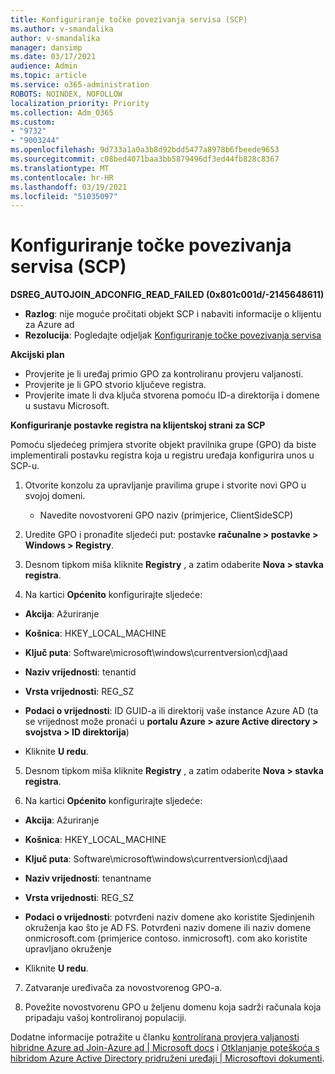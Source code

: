 ```yaml
---
title: Konfiguriranje točke povezivanja servisa (SCP)
ms.author: v-smandalika
author: v-smandalika
manager: dansimp
ms.date: 03/17/2021
audience: Admin
ms.topic: article
ms.service: o365-administration
ROBOTS: NOINDEX, NOFOLLOW
localization_priority: Priority
ms.collection: Adm_O365
ms.custom:
- "9732"
- "9003244"
ms.openlocfilehash: 9d733a1a0a3b8d92bdd5477a8978b6fbeede9653
ms.sourcegitcommit: c08bed4071baa3bb5879496df3ed44fb828c8367
ms.translationtype: MT
ms.contentlocale: hr-HR
ms.lasthandoff: 03/19/2021
ms.locfileid: "51035097"
---
```

# <a name="configure-service-connection-point-scp"></a>Konfiguriranje točke povezivanja servisa (SCP)

**DSREG_AUTOJOIN_ADCONFIG_READ_FAILED (0x801c001d/-2145648611)**

- **Razlog**: nije moguće pročitati objekt SCP i nabaviti informacije o klijentu za Azure ad
- **Rezolucija**: Pogledajte odjeljak [Konfiguriranje točke povezivanja servisa](https://docs.microsoft.com/azure/active-directory/devices/hybrid-azuread-join-federated-domains#configure-hybrid-azure-ad-join)


**Akcijski plan**

- Provjerite je li uređaj primio GPO za kontroliranu provjeru valjanosti.
- Provjerite je li GPO stvorio ključeve registra.
- Provjerite imate li dva ključa stvorena pomoću ID-a direktorija i domene u sustavu Microsoft.

**Konfiguriranje postavke registra na klijentskoj strani za SCP**

Pomoću sljedećeg primjera stvorite objekt pravilnika grupe (GPO) da biste implementirali postavku registra koja u registru uređaja konfigurira unos u SCP-u.

1. Otvorite konzolu za upravljanje pravilima grupe i stvorite novi GPO u svojoj domeni.
     - Navedite novostvoreni GPO naziv (primjerice, ClientSideSCP)

2. Uredite GPO i pronađite sljedeći put: postavke **računalne > postavke > Windows > Registry**.

3. Desnom tipkom miša kliknite **Registry** , a zatim odaberite **Nova > stavka registra**.

4. Na kartici **Općenito** konfigurirajte sljedeće:
  
- **Akcija**: Ažuriranje
    
- **Košnica**: HKEY_LOCAL_MACHINE
    
- **Ključ puta**: Software\microsoft\windows\currentversion\cdj\aad
    
- **Naziv vrijednosti**: tenantid
    
- **Vrsta vrijednosti**: REG_SZ
    
- **Podaci o vrijednosti**: ID GUID-a ili direktorij vaše instance Azure AD (ta se vrijednost može pronaći u **portalu Azure > azure Active directory > svojstva > ID direktorija**)
 
- Kliknite **U redu**.
 
5. Desnom tipkom miša kliknite **Registry** , a zatim odaberite **Nova > stavka registra**.

6. Na kartici **Općenito** konfigurirajte sljedeće:
  
- **Akcija**: Ažuriranje
    
- **Košnica**: HKEY_LOCAL_MACHINE
    
- **Ključ puta**: Software\microsoft\windows\currentversion\cdj\aad
    
- **Naziv vrijednosti**: tenantname
    
- **Vrsta vrijednosti**: REG_SZ
    
- **Podaci o vrijednosti**: potvrđeni naziv domene ako koristite Sjedinjenih okruženja kao što je AD FS. Potvrđeni naziv domene ili naziv domene onmicrosoft.com (primjerice contoso. inmicrosoft). com ako koristite upravljano okruženje

- Kliknite **U redu**.

7. Zatvaranje uređivača za novostvorenog GPO-a.

8. Povežite novostvorenu GPO u željenu domenu koja sadrži računala koja pripadaju vašoj kontroliranoj populaciji.

Dodatne informacije potražite u članku [kontrolirana provjera valjanosti hibridne Azure ad Join-Azure ad | Microsoft docs](https://docs.microsoft.com/azure/active-directory/devices/hybrid-azuread-join-control) i  [Otklanjanje poteškoća s hibridom Azure Active Directory pridruženi uređaji | Microsoftovi dokumenti](https://docs.microsoft.com/azure/active-directory/devices/troubleshoot-hybrid-join-windows-current).









